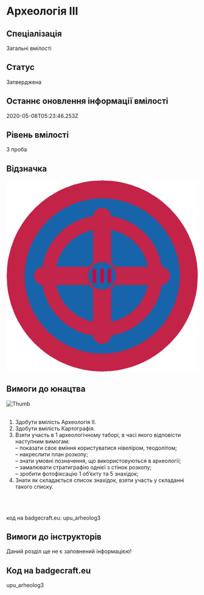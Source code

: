 # Археологія ІІІ

## Спеціалізація

Загальні вмілості

## Статус

Затверджена

## Останнє оновлення інформації вмілості

2020-05-08T05:23:46.253Z

## Рівень вмілості

3 проба

## Відзначка

![Відзначка](../images/Arkheolohiia_III/______________.jpg)

## Вимоги до юнацтва

<img alt="Thumb               " src="/uploads/textareas/bootsy/image/158/small_______________.jpg"><br><br><ol><li>Здобути вмілість Археологія ІІ.</li><li>Здобути вмілість Картографія.</li><li>Взяти участь в 1 археологічному таборі, в часі якого відповісти наступним вимогам:<br>– показати своє вміння користуватися нівеліром, теодолітом;<br>– накреслити план розкопу;<br>– знати умовні позначення, що використовуються в археології;<br>– замалювати стратиграфію однієї з стінок розкопу;<br>– зробити фотофіксацію 1 об’єкту та 5 знахідок;</li><li>Знати як складається список знахідок, взяти участь у складанні такого списку.</li></ol><br><span><br><br></span>код на badgecraft.eu: upu_arheolog3<br>

## Вимоги до інструкторів

Даний розділ ще не є заповнений інформацією!

## Код на badgecraft.eu

upu_arheolog3